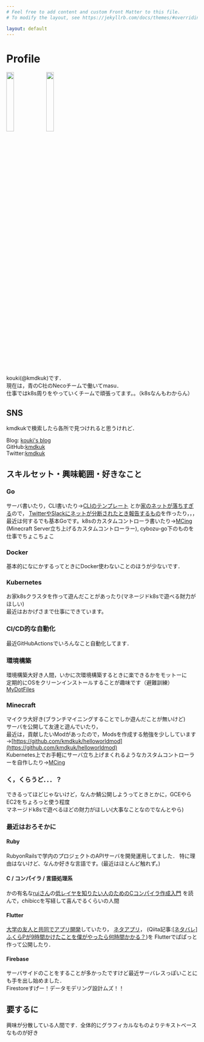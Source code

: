 ```yaml
---
# Feel free to add content and custom Front Matter to this file.
# To modify the layout, see https://jekyllrb.com/docs/themes/#overriding-theme-defaults

layout: default
---
```


# Profile

<img src="{{site.baseurl}}/images/icon.jpg" width="20%">
<img src="{{site.baseurl}}/images/icon_dark.jpg" width="20%">

kouki(@kmdkuk)です．  
現在は，青のC社のNecoチームで働いてmasu．  
仕事ではk8s周りをやっていくチームで頑張ってます。。（k8sなんもわからん）

## SNS

kmdkukで検索したら各所で見つけれると思うけれど．

Blog: [kouki's blog](https://blog.kmdkuk.com/)  
GitHub:[kmdkuk](https://github.com/kmdkuk)  
Twitter:[kmdkuk](https://twitter.com/kmdkuk)  

## スキルセット・興味範囲・好きなこと

### Go

サーバ書いたり，CLI書いたり→[CLIのテンプレート](https://github.com/kmdkuk/go-cli-template)
とか[家のネットが落ちすぎる](https://twitter.com/hashtag/kmdkuk%E3%81%AE%E3%83%8D%E3%83%83%E3%83%88%E5%9B%9E%E7%B7%9A?f=live)ので，
[TwitterやSlackにネットが分断されたとき報告するもの](https://github.com/kmdkuk/gote)を作ったり，，，  
最近は何するでも基本Goです。k8sのカスタムコントローラ書いたり→[MCing](https://github.com/kmdkuk/MCing)
(Minecraft Server立ち上げるカスタムコントローラー), cybozu-go下のものを仕事でちょこちょこ

### Docker

基本的になにかするってときにDocker使わないことのほうが少ないです．

### Kubernetes

お家k8sクラスタを作って遊んだことがあったり(マネージドk8sで遊べる財力がほしい)  
最近はおかげさまで仕事にできています。

### CI/CD的な自動化

最近GitHubActionsでいろんなこと自動化してます．

### 環境構築

環境構築大好き人間，いかに次環境構築するときに楽できるかをモットーに  
定期的にOSをクリーンインストールすることが趣味です（避難訓練）  
[MyDotFiles](https://github.com/kmdkuk/MyDotFiles)

### Minecraft

マイクラ大好き(ブランチマイニングすることでしか遊んだことが無いけど)  
サーバを公開して友達と遊んでいたり，  
最近は，貢献したいModがあったので，Modsを作成する勉強を少ししています→[https://github.com/kmdkuk/helloworldmod](https://github.com/kmdkuk/helloworldmod)  
Kubernetes上でお手軽にサーバ立ち上げまくれるようなカスタムコントローラーを自作したり→[MCing](https://github.com/kmdkuk/MCing)

### く，くらうど．．．？

できるってほどじゃないけど，なんか鯖公開しようってときとかに，GCEやらEC2をちょろっと使う程度  
マネージドk8sで遊べるほどの財力がほしい(大事なことなのでなんとやら)  

### 最近はおろそかに
#### Ruby

RubyonRailsで学内のプロジェクトのAPIサーバを開発運用してました．
特に理由はないけど、なんか好きな言語です。(最近はほとんど触れず。)

#### C / コンパイラ / 言語処理系

かの有名な[ruiさん](https://twitter.com/rui314)の[低レイヤを知りたい人のためのCコンパイラ作成入門](https://www.sigbus.info/compilerbook)
を読んで，chibiccを写経して喜んでるくらいの人間

#### Flutter

[大学の友人と共同でアプリ開発](https://github.com/team-x-fun/shiftend)していたり，
[ネタアプリ](https://play.google.com/store/apps/details?id=com.kmdkuk.darwin_medal_quiz)，
(Qiita記事:[[ネタバレ]ふくらPが9時間かけたことを僕がやったら何時間かかる？](https://qiita.com/kmdkuk/items/b6e866f3c3b5431286f7))を
Flutterでぱぱっと作って公開したり．

#### Firebase

サーバサイドのことをすることが多かったですけど最近サーバレスっぽいことにも手を出し始めました．  
Firestoreすげー！データモデリング設計ムズ！！  

## 要するに

興味が分散している人間です．全体的にグラフィカルなものよりテキストベースなものが好き

